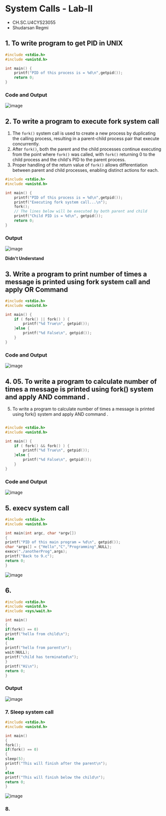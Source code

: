 # System Calls - Lab-II

- CH.SC.U4CYS23055
- Shudarsan Regmi

## 1. To write program to get PID in UNIX
```C
#include <stdio.h>
#include <unistd.h>

int main() {
	printf("PID of this process is = %d\n",getpid());
	return 0;
}
```
### Code and Output
![image](https://github.com/user-attachments/assets/3167d556-d6a5-4e04-b455-d34321838b55)

## 2. To write a program to execute fork system call

1. The `fork()` system call is used to create a new process by duplicating the calling process, resulting in a parent-child process pair that execute concurrently.
2. After `fork()`, both the parent and the child processes continue executing from the point where `fork()` was called, with `fork()` returning 0 to the child process and the child's PID to the parent process.
3. Proper handling of the return value of `fork()` allows differentiation between parent and child processes, enabling distinct actions for each.

```C
#include <stdio.h>
#include <unistd.h>

int main() {
	printf("PID of this process is = %d\n",getpid());
	printf("Executing fork system call...\n");
	fork();
	// The lines below will be executed by both parent and child
	printf("Child PID is = %d\n", getpid());
	return 0;
}
```
### Output
![image](https://github.com/user-attachments/assets/27548249-d246-4a0c-98b4-f10e3fb55980)

**Didn't Understand**
## 3. Write a program to print number of times a message is printed using fork system call and apply OR Command
```C
#include <stdio.h>
#include <unistd.h>

int main() {
	if ( fork() || fork() ) {
		printf("%d True\n", getpid());
	}else {
		printf("%d False\n", getpid());
	}
}
```
### Code and Output
![image](https://github.com/user-attachments/assets/92bbe517-b4f5-4a46-b50b-0416c2fadc86)

## 4. 05. To write a program to calculate number of times a message is printed using fork() system and apply AND command .
05. To write a program to calculate number of times a message is printed using fork() system and apply AND command .

```C

#include <stdio.h>
#include <unistd.h>

int main() {
	if ( fork() && fork() ) {
		printf("%d True\n", getpid());
	}else {
		printf("%d False\n", getpid());
	}
}
```

### Code and Output
![image](https://github.com/user-attachments/assets/5c8ee6b9-51c7-47d0-b920-7f6a1a305fa6)

## 5. execv system call 
```C
#include <stdio.h>
#include <unistd.h>

int main(int argc, char *argv[])
{
printf("PID of this main program = %d\n", getpid());
char *args[] = {"Hello","C","Programming",NULL};
execv("./anotherProg",args);
printf("Back to 9.c");
return 0;
}
```

![image](https://github.com/user-attachments/assets/1a8e9bc9-fe34-4e50-8f96-2143899513d0)

## 6. 
```C
#include <stdio.h>
#include <unistd.h>
#include <sys/wait.h>

int main()
{
if(fork() == 0)
printf("hello from child\n");
else
{
printf("hello from parent\n");
wait(NULL);
printf("child has terminated\n");
}
printf("Hi\n");
return 0;
}
```
### Output
![image](https://github.com/user-attachments/assets/fb8cf79c-5c3e-46c5-a4aa-bc9d94ce83d9)

### 7. Sleep system call
```C
#include <stdio.h>
#include <unistd.h>

int main()
{
fork();
if(fork() == 0)
{
sleep(5);
printf("This will finish after the parent\n");
}
else
printf("This will finish below the child\n");
return 0;
}

```
![image](https://github.com/user-attachments/assets/0f3cad73-eb3e-49d0-aaf0-bab274d6f8c9)

### 8. 



